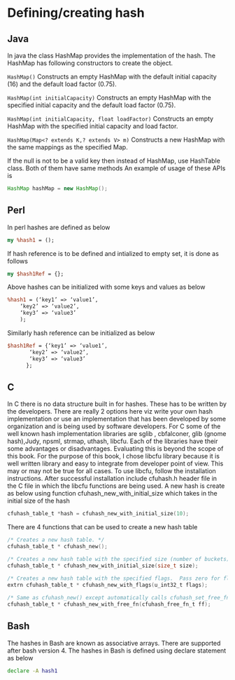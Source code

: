# Defining/creating hash

## Java

In java the class HashMap provides the implementation of the hash. The HashMap has following constructors to create the object.

```HashMap()```
Constructs an empty HashMap with the default initial capacity (16) and the default load factor (0.75).

```HashMap(int initialCapacity)```
Constructs an empty HashMap with the specified initial capacity and the default load factor (0.75).

```HashMap(int initialCapacity, float loadFactor)```
Constructs an empty HashMap with the specified initial capacity and load factor.

```HashMap(Map<? extends K,? extends V> m)```
Constructs a new HashMap with the same mappings as the specified Map.

If the null is not to be a valid key then instead of HashMap, use HashTable class. Both of them have same methods
An example of usage of these APIs is

```java
HashMap hashMap = new HashMap();
```

## Perl

In perl hashes are defined as below

```perl
my %hash1 = ();
```

If hash reference is to be defined and intialized to empty set, it is done as follows

```perl
my $hash1Ref = {};
```

Above hashes can be initialized with some keys and values as below

```perl
%hash1 = (‘key1’ => ‘value1’,
    ‘key2’ => ‘value2’,
    ‘key3’ => ‘value3’
    );
```

Similarly hash reference can be initialized as below

```perl
$hash1Ref = {‘key1’ => ‘value1’,
       ‘key2’ => ‘value2’,
       ‘key3’ => ‘value3’
      };	
```

## C
In C there is no data structure built in for hashes. These has to be written by the developers. There are really 2 options here viz write your own hash implementation or use an implementation that has been developed by some organization and is being used by software developers. For C some of the well known hash implementation libraries are sglib , cbfalconer, glib (gnome hash),Judy, npsml, strmap, uthash, libcfu. Each of the libraries have their some advantages or disadvantages. Evaluating this is beyond the scope of this book. For the purpose of this book, I chose libcfu library because it is well written library and easy to integrate from developer point of view.  This may or may not be true for all cases. To use libcfu, follow the installation instructions. After successful installation include cfuhash.h header file in the C file in which the libcfu functions are being used.
A new hash is create as below using function cfuhash_new_with_initial_size which takes in the initial size of the hash

```c
cfuhash_table_t *hash = cfuhash_new_with_initial_size(10);
```

There are 4 functions that can be used to create a new hash table

```c
/* Creates a new hash table. */
cfuhash_table_t * cfuhash_new();

/* Creates a new hash table with the specified size (number of buckets). */
cfuhash_table_t * cfuhash_new_with_initial_size(size_t size);

/* Creates a new hash table with the specified flags.  Pass zero for flags if you want the defaults. */
extrn cfuhash_table_t * cfuhash_new_with_flags(u_int32_t flags);
   
/* Same as cfuhash_new() except automatically calls cfuhash_set_free_fn(). */
cfuhash_table_t * cfuhash_new_with_free_fn(cfuhash_free_fn_t ff);
```

## Bash
The hashes in Bash are known as associative arrays. There are supported after bash version 4.
The hashes in Bash is defined using declare statement as below

```bash
declare -A hash1
```

